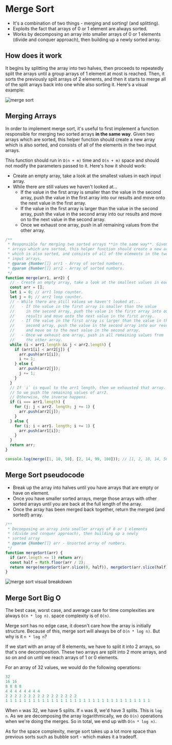 # Merge Sort

- It's a combination of two things - merging and sorting! (and splitting).
- Exploits the fact that arrays of 0 or 1 element are always sorted.
- Works by decomposing an array into smaller arrays of 0 or 1 elements (divide and conquer approach), then building up a newly sorted array.

## How does it work

It begins by splitting the array into two halves, then proceeds to repeatedly split the arrays until a group arrays of 1 element at most is reached. Then, it sorts the previously split arrays of 2 elements, and then it starts to merge all of the split arrays back into one while also sorting it. Here's a visual example:

![merge sort](https://i.imgur.com/tLDCGx5.png "Merge Sort")

## Merging Arrays

In order to implement merge sort, it's useful to first implement a function responsible for merging two sorted arrays **in the same way**. Given two arrays which are sorted, this helper function should create a new array which is also sorted, and consists of all of the elements in the two input arrays.

This function should run in `O(n + m)` time and `O(n + m)` space and should not modify the parameters passed to it. Here's how it should work:

- Create an empty array, take a look at the smallest values in each input array.
- While there are still values we haven't looked at...
  - If the value in the first array is smaller than the value in the second array, push the value in the first array into our results and move onto the next value in the first array.
  - If the value in the first array is larger than the value in the second array, push the value in the second array into our results and move on to the next value in the second array.
  - Once we exhaust one array, push in all remaining values from the other array.

```js
/**
 * Responsible for merging two sorted arrays **in the same way**. Given two
 * arrays which are sorted, this helper function should create a new array
 * which is also sorted, and consists of all of the elements in the two
 * input arrays.
 * @param {Number[]} arr1 - Array of sorted numbers.
 * @param {Number[]} arr2 - Array of sorted numbers.
 */
function merge(arr1, arr2) {
  // - Create an empty array, take a look at the smallest values in each input array.
  const arr = [];
  let i = 0; // arr1 loop counter.
  let j = 0; // arr2 loop counter.
  // - While there are still values we haven't looked at...
  //   - If the value in the first array is smaller than the value
  //     in the second array, push the value in the first array into our
  //     results and move onto the next value in the first array.
  //   - If the value in the first array is larger than the value in the
  //     second array, push the value in the second array into our results
  //     and move on to the next value in the second array.
  //   - Once we exhaust one array, push in all remaining values from
  //     the other array.
  while (i < arr1.length && j < arr2.length) {
    if (arr1[i] < arr2[j]) {
      arr.push(arr1[i]);
      i += 1;
    } else {
      arr.push(arr2[j]);
      j += 1;
    }
  }
  // If `i` is equal to the arr1 length, then we exhausted that array.
  // So we push the remaining values of arr2.
  // Otherwise, the inverse happens.
  if (i === arr1.length) {
    for (j; j < arr2. length; j += 1) {
      arr.push(arr2[j]);
    }
  } else {
    for (i; i < arr1. length; i += 1) {
      arr.push(arr1[i]);
    }
  }
  return arr;
}

console.log(merge([1, 10, 50], [2, 14, 99, 100])); // [1, 2, 10, 14, 50, 99, 100]
```

## Merge Sort pseudocode

- Break up the array into halves until you have arrays that are empty or have on element.
- Once you have smaller sorted arrays, merge those arrays with other sorted arrays until you are back at the full length of the array.
- Once the array has been merged back together, return the merged (and sorted!) array.

```js
/**
 * Decomposing an array into smaller arrays of 0 or 1 elements
 * (divide and conquer approach), then building up a newly
 * sorted array
 * @param {Number[]} arr - Unsorted array of numbers.
 */
function mergeSort(arr) {
  if (arr.length <= 1) return arr;
  const half = Math.floor(arr / 2);
  return merge(mergeSort(arr.slice(0, half)), mergeSort(arr.slice(half)));
}
```

![merge sort visual breakdown](https://i.imgur.com/tLDCGx5.png "Merge Sort Visual Breakdown")

## Merge Sort Big O

The best case, worst case, and average case for time complexities are always `O(n * log n)`. space complexity is of `O(n)`.

Merge sort has no edge case, it doesn't care how the array is initially structure. Because of this, merge sort will always be of `O(n * log n)`. But why is it `n * log n`?

If we start with an array of 8 elements, we have to split it into 2 arrays, so that's one decomposition. These two arrays are split into 2 more arrays, and so on and on until we reach arrays of 1 or 0 elements.

For an array of 32 values, we would do the following operations:

```js
32
16 16
8 8 8 8
4 4 4 4 4 4 4 4
2 2 2 2 2 2 2 2 2 2 2 2 2 2 2 2
1 1 1 1 1 1 1 1 1 1 1 1 1 1 1 1 1 1 1 1 1 1 1 1 1 1 1 1 1 1 1 1
```

When `n` was 32, we have 5 splits. If `n` was 8, we'd have 3 splits. This is `log n`. As we are decomposing the array logarithmically, we do `O(n)` operations when we're doing the merges. So in total, we end up with `O(n * log n)`.

As for the space complexity, merge sort takes up a lot more space than previous sorts such as bubble sort - which makes it a tradeoff.

